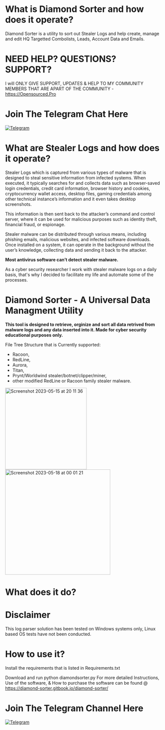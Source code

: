 **<h1> What is Diamond Sorter and how does it operate?</h1>** 
Diamond Sorter is a utility to sort out Stealer Logs and help create, manage and edit HQ Targetted Combolists, Leads, Account Data and Emails.


**<h1>NEED HELP? QUESTIONS? SUPPORT? </h1>** 
I will ONLY GIVE SUPPORT, UPDATES & HELP TO MY COMMUNITY MEMBERS THAT ARE APART OF THE COMMUNITY - https://Opensourced.Pro


**<h1>Join The Telegram Chat Here</h1>** 
[![Telegram](https://cdn.icon-icons.com/icons2/2530/PNG/512/telegram_button_icon_151837.png)](https://t.me/+Tdi5XNsUY8diMGE5)





**<h1> What are Stealer Logs and how does it operate?</h1>** 
Stealer Logs which is captured from various types of malware that is designed to steal sensitive information from infected systems. When executed, it typically searches for and collects data such as browser-saved login credentials, credit card information, browser history and cookies, cryptocurrency wallet access, desktop files, gaming credentials among other technical instance’s information and it even takes desktop screenshots.


<script async src="https://telegram.org/js/telegram-widget.js?22" data-telegram-post="[OpenSourcedPro/427](https://t.me/+Tdi5XNsUY8diMGE5)" data-width="100%"></script>


This information is then sent back to the attacker’s command and control server, where it can be used for malicious purposes such as identity theft, financial fraud, or espionage. 

Stealer malware can be distributed through various means, including phishing emails, malicious websites, and infected software downloads. Once installed on a system, it can operate in the background without the user’s knowledge, collecting data and sending it back to the attacker.

**Most antivirus software can’t detect stealer malware.**

As a cyber security researcher I work with stealer malware logs on a daily basis, that's why I decided to facilitate my life and automate some of the processes.


# Diamond Sorter - A Universal Data Managment Utility

**This tool is designed to retrieve, orginize and sort all data retrived from malware logs and any data inserted into it.
Made for cyber security educational purposes only.**

File Tree Structure that is Currently supported:
- Racoon,
- RedLine,
- Aurora,
- Titan,
- Prynt/Worldwind stealer/botnet/clipper/miner,
- other modified RedLine or Racoon family stealer malware. 

<img width="262" alt="Screenshot 2023-05-15 at 20 11 36" src="https://github.com/milxss/racoon_log_parser/assets/42537931/0552234b-ca21-42d4-bb24-c137e1b69d10"> 
<img width="338" alt="Screenshot 2023-05-18 at 00 01 21" src="https://github.com/milxss/racoon_log_parser/assets/42537931/be40d4ec-eba6-42ed-8b59-afe1f578bbd5">


**<h1> What does it do? </h1>**














**<h1> Disclaimer </h1>**
This log parser solution has been tested on Windows systems only, Linux based OS tests have not been
conducted. 


**<h1> How to use it?</h1>**
Install the requirements that is listed in Requirements.txt

Download and run python diamondsorter.py
For more detailed Instructions, Use of the software, & How to purchase the software can be found @ https://diamond-sorter.gitbook.io/diamond-sorter/




**<h1>Join The Telegram Channel Here</h1>** 
[![Telegram](https://betclever.com/img/telegram-join.png)](https://t.me/OpenSourcedPros)

